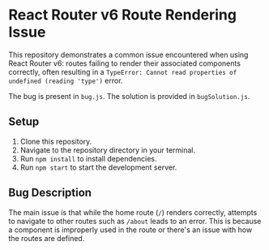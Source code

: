 # React Router v6 Route Rendering Issue

This repository demonstrates a common issue encountered when using React Router v6: routes failing to render their associated components correctly, often resulting in a `TypeError: Cannot read properties of undefined (reading 'type')` error.

The bug is present in `bug.js`. The solution is provided in `bugSolution.js`.

## Setup

1. Clone this repository.
2. Navigate to the repository directory in your terminal.
3. Run `npm install` to install dependencies.
4. Run `npm start` to start the development server.

## Bug Description

The main issue is that while the home route (`/`) renders correctly, attempts to navigate to other routes such as `/about` leads to an error. This is because a component is improperly used in the route or there's an issue with how the routes are defined.